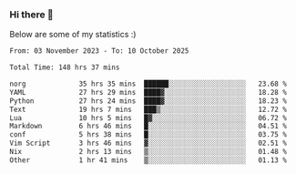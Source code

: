 ### Hi there 👋
Below are some of my statistics :)

<!--START_SECTION:waka-->

```txt
From: 03 November 2023 - To: 10 October 2025

Total Time: 148 hrs 37 mins

norg             35 hrs 35 mins  ██████░░░░░░░░░░░░░░░░░░░   23.68 %
YAML             27 hrs 29 mins  ████▓░░░░░░░░░░░░░░░░░░░░   18.28 %
Python           27 hrs 24 mins  ████▓░░░░░░░░░░░░░░░░░░░░   18.23 %
Text             19 hrs 7 mins   ███▒░░░░░░░░░░░░░░░░░░░░░   12.72 %
Lua              10 hrs 5 mins   █▓░░░░░░░░░░░░░░░░░░░░░░░   06.72 %
Markdown         6 hrs 46 mins   █░░░░░░░░░░░░░░░░░░░░░░░░   04.51 %
conf             5 hrs 38 mins   █░░░░░░░░░░░░░░░░░░░░░░░░   03.75 %
Vim Script       3 hrs 46 mins   ▓░░░░░░░░░░░░░░░░░░░░░░░░   02.51 %
Nix              2 hrs 13 mins   ▒░░░░░░░░░░░░░░░░░░░░░░░░   01.48 %
Other            1 hr 41 mins    ▒░░░░░░░░░░░░░░░░░░░░░░░░   01.13 %
```

<!--END_SECTION:waka-->

<!--
**KlapenHz/KlapenHz** is a ✨ _special_ ✨ repository because its `README.md` (this file) appears on your GitHub profile.

Here are some ideas to get you started:

- 🔭 I’m currently working on ...
- 🌱 I’m currently learning ...
- 👯 I’m looking to collaborate on ...
- 🤔 I’m looking for help with ...
- 💬 Ask me about ...
- 📫 How to reach me: ...
- 😄 Pronouns: ...
- ⚡ Fun fact: ...
-->
